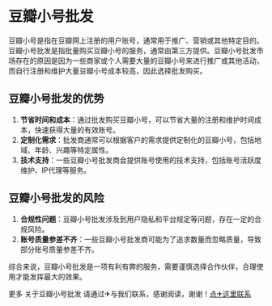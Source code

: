 # 豆瓣小号批发

豆瓣小号是指在豆瓣网上注册的用户账号，通常用于推广、营销或其他特定目的。豆瓣小号批发是指批量购买豆瓣小号的服务，通常由第三方提供。豆瓣小号批发市场存在的原因是因为一些商家或个人需要大量的豆瓣小号来进行推广或其他活动，而自行注册和维护大量豆瓣小号成本较高，因此选择批发购买。

## 豆瓣小号批发的优势

1. **节省时间和成本**：通过批发购买豆瓣小号，可以节省大量的注册和维护时间成本，快速获得大量的有效账号。
2. **定制化需求**：批发商通常可以根据客户的需求提供定制化的豆瓣小号，包括地域、年龄、兴趣等特定属性。
3. **技术支持**：一些豆瓣小号批发商会提供账号使用的技术支持，包括账号活跃度维护、IP代理等服务。

## 豆瓣小号批发的风险

1. **合规性问题**：豆瓣小号批发涉及到用户隐私和平台规定等问题，存在一定的合规风险。
2. **账号质量参差不齐**：一些豆瓣小号批发商可能为了追求数量而忽略质量，导致部分账号质量参差不齐。

综合来说，豆瓣小号批发是一项有利有弊的服务，需要谨慎选择合作伙伴，合理使用才能发挥最大的效果。

更多 关于豆瓣小号批发 请通过✈与我们联系，感谢阅读，谢谢！[点✈这里联系](https://1.k02.cc)